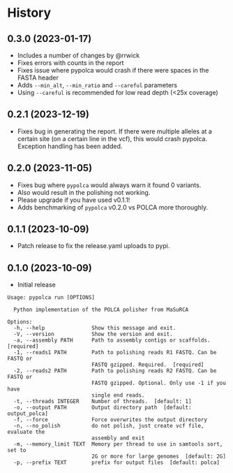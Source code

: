 History
=======

0.3.0 (2023-01-17)
------------------

* Includes a number of changes by @rrwick
* Fixes errors with counts in the report
* Fixes issue where pypolca would crash if there were spaces in the FASTA header
* Adds `--min_alt`, `--min_ratio` and `--careful` parameters
* Using `--careful` is recommended for low read depth (<25x coverage)

0.2.1 (2023-12-19)
------------------

* Fixes bug in generating the report. If there were multiple alleles at a certain site (on a certain line in the vcf), this would crash pypolca. Exception handling has been added.

0.2.0 (2023-11-05)
------------------

* Fixes bug where `pypolca` would always warn it found 0 variants.
* Also would result in the polishing not working. 
* Please upgrade if you have used v0.1.1!
* Adds benchmarking of `pypolca` v0.2.0 vs POLCA more thoroughly. 

0.1.1 (2023-10-09)
------------------

* Patch release to fix the release.yaml uploads to pypi.

0.1.0 (2023-10-09)
------------------

* Initial release

```
Usage: pypolca run [OPTIONS]

  Python implementation of the POLCA polisher from MaSuRCA

Options:
  -h, --help               Show this message and exit.
  -V, --version            Show the version and exit.
  -a, --assembly PATH      Path to assembly contigs or scaffolds.  [required]
  -1, --reads1 PATH        Path to polishing reads R1 FASTQ. Can be FASTQ or
                           FASTQ gzipped. Required.  [required]
  -2, --reads2 PATH        Path to polishing reads R2 FASTQ. Can be FASTQ or
                           FASTQ gzipped. Optional. Only use -1 if you have
                           single end reads.
  -t, --threads INTEGER    Number of threads.  [default: 1]
  -o, --output PATH        Output directory path  [default: output_polca]
  -f, --force              Force overwrites the output directory
  -n, --no_polish          do not polish, just create vcf file, evaluate the
                           assembly and exit
  -m, --memory_limit TEXT  Memory per thread to use in samtools sort, set to
                           2G or more for large genomes  [default: 2G]
  -p, --prefix TEXT        prefix for output files  [default: polca]
```